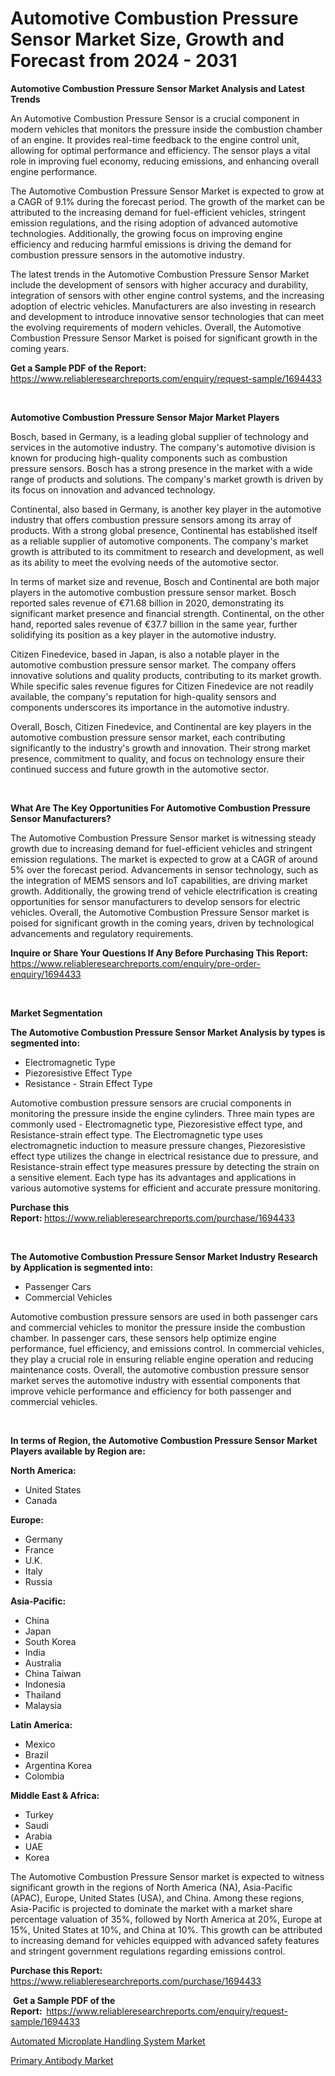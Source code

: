 <p><h1>Automotive Combustion Pressure Sensor Market Size, Growth and Forecast from 2024 - 2031</h1></p><p><strong>Automotive Combustion Pressure Sensor Market Analysis and Latest Trends</strong></p>
<p><p>An Automotive Combustion Pressure Sensor is a crucial component in modern vehicles that monitors the pressure inside the combustion chamber of an engine. It provides real-time feedback to the engine control unit, allowing for optimal performance and efficiency. The sensor plays a vital role in improving fuel economy, reducing emissions, and enhancing overall engine performance.</p><p>The Automotive Combustion Pressure Sensor Market is expected to grow at a CAGR of 9.1% during the forecast period. The growth of the market can be attributed to the increasing demand for fuel-efficient vehicles, stringent emission regulations, and the rising adoption of advanced automotive technologies. Additionally, the growing focus on improving engine efficiency and reducing harmful emissions is driving the demand for combustion pressure sensors in the automotive industry.</p><p>The latest trends in the Automotive Combustion Pressure Sensor Market include the development of sensors with higher accuracy and durability, integration of sensors with other engine control systems, and the increasing adoption of electric vehicles. Manufacturers are also investing in research and development to introduce innovative sensor technologies that can meet the evolving requirements of modern vehicles. Overall, the Automotive Combustion Pressure Sensor Market is poised for significant growth in the coming years.</p></p>
<p><strong>Get a Sample PDF of the Report:&nbsp;</strong> <a href="https://www.reliableresearchreports.com/enquiry/request-sample/1694433">https://www.reliableresearchreports.com/enquiry/request-sample/1694433</a></p>
<p>&nbsp;</p>
<p><strong>Automotive Combustion Pressure Sensor Major Market Players</strong></p>
<p><p>Bosch, based in Germany, is a leading global supplier of technology and services in the automotive industry. The company's automotive division is known for producing high-quality components such as combustion pressure sensors. Bosch has a strong presence in the market with a wide range of products and solutions. The company's market growth is driven by its focus on innovation and advanced technology.</p><p>Continental, also based in Germany, is another key player in the automotive industry that offers combustion pressure sensors among its array of products. With a strong global presence, Continental has established itself as a reliable supplier of automotive components. The company's market growth is attributed to its commitment to research and development, as well as its ability to meet the evolving needs of the automotive sector.</p><p>In terms of market size and revenue, Bosch and Continental are both major players in the automotive combustion pressure sensor market. Bosch reported sales revenue of €71.68 billion in 2020, demonstrating its significant market presence and financial strength. Continental, on the other hand, reported sales revenue of €37.7 billion in the same year, further solidifying its position as a key player in the automotive industry.</p><p>Citizen Finedevice, based in Japan, is also a notable player in the automotive combustion pressure sensor market. The company offers innovative solutions and quality products, contributing to its market growth. While specific sales revenue figures for Citizen Finedevice are not readily available, the company's reputation for high-quality sensors and components underscores its importance in the automotive industry.</p><p>Overall, Bosch, Citizen Finedevice, and Continental are key players in the automotive combustion pressure sensor market, each contributing significantly to the industry's growth and innovation. Their strong market presence, commitment to quality, and focus on technology ensure their continued success and future growth in the automotive sector.</p></p>
<p>&nbsp;</p>
<p><strong>What Are The Key Opportunities For Automotive Combustion Pressure Sensor Manufacturers?</strong></p>
<p><p>The Automotive Combustion Pressure Sensor market is witnessing steady growth due to increasing demand for fuel-efficient vehicles and stringent emission regulations. The market is expected to grow at a CAGR of around 5% over the forecast period. Advancements in sensor technology, such as the integration of MEMS sensors and IoT capabilities, are driving market growth. Additionally, the growing trend of vehicle electrification is creating opportunities for sensor manufacturers to develop sensors for electric vehicles. Overall, the Automotive Combustion Pressure Sensor market is poised for significant growth in the coming years, driven by technological advancements and regulatory requirements.</p></p>
<p><strong>Inquire or Share Your Questions If Any Before Purchasing This Report:</strong> <a href="https://www.reliableresearchreports.com/enquiry/pre-order-enquiry/1694433">https://www.reliableresearchreports.com/enquiry/pre-order-enquiry/1694433</a></p>
<p>&nbsp;</p>
<p><strong>Market Segmentation</strong></p>
<p><strong>The Automotive Combustion Pressure Sensor Market Analysis by types is segmented into:</strong></p>
<p><ul><li>Electromagnetic Type</li><li>Piezoresistive Effect Type</li><li>Resistance - Strain Effect Type</li></ul></p>
<p><p>Automotive combustion pressure sensors are crucial components in monitoring the pressure inside the engine cylinders. Three main types are commonly used - Electromagnetic type, Piezoresistive effect type, and Resistance-strain effect type. The Electromagnetic type uses electromagnetic induction to measure pressure changes, Piezoresistive effect type utilizes the change in electrical resistance due to pressure, and Resistance-strain effect type measures pressure by detecting the strain on a sensitive element. Each type has its advantages and applications in various automotive systems for efficient and accurate pressure monitoring.</p></p>
<p><strong>Purchase this Report:&nbsp;</strong><a href="https://www.reliableresearchreports.com/purchase/1694433">https://www.reliableresearchreports.com/purchase/1694433</a></p>
<p>&nbsp;</p>
<p><strong>The Automotive Combustion Pressure Sensor Market Industry Research by Application is segmented into:</strong></p>
<p><ul><li>Passenger Cars</li><li>Commercial Vehicles</li></ul></p>
<p><p>Automotive combustion pressure sensors are used in both passenger cars and commercial vehicles to monitor the pressure inside the combustion chamber. In passenger cars, these sensors help optimize engine performance, fuel efficiency, and emissions control. In commercial vehicles, they play a crucial role in ensuring reliable engine operation and reducing maintenance costs. Overall, the automotive combustion pressure sensor market serves the automotive industry with essential components that improve vehicle performance and efficiency for both passenger and commercial vehicles.</p></p>
<p>&nbsp;</p>
<p><strong>In terms of Region, the Automotive Combustion Pressure Sensor Market Players available by Region are:</strong></p>
<p>
    <p> <strong> North America: </strong>
        <ul>
            <li>United States</li>
            <li>Canada</li>
        </ul>
        </p> 
    <p> <strong> Europe: </strong>
        <ul>
            <li>Germany</li>
            <li>France</li>
            <li>U.K.</li>
            <li>Italy</li>
            <li>Russia</li>
        </ul>
        </p> 
    <p> <strong> Asia-Pacific: </strong>
        <ul>
            <li>China</li>
            <li>Japan</li>
            <li>South Korea</li>
            <li>India</li>
            <li>Australia</li>
            <li>China Taiwan</li>
            <li>Indonesia</li>
            <li>Thailand</li>
            <li>Malaysia</li>
        </ul>
        </p> 
    <p> <strong> Latin America: </strong>
        <ul>
            <li>Mexico</li>
            <li>Brazil</li>
            <li>Argentina Korea</li>
            <li>Colombia</li>
        </ul>
        </p> 
    <p> <strong> Middle East & Africa: </strong>
        <ul>
            <li>Turkey</li>
            <li>Saudi</li>
            <li>Arabia</li>
            <li>UAE</li>
            <li>Korea</li>
        </ul>
    </p>
    </p>
<p><p>The Automotive Combustion Pressure Sensor market is expected to witness significant growth in the regions of North America (NA), Asia-Pacific (APAC), Europe, United States (USA), and China. Among these regions, Asia-Pacific is projected to dominate the market with a market share percentage valuation of 35%, followed by North America at 20%, Europe at 15%, United States at 10%, and China at 10%. This growth can be attributed to increasing demand for vehicles equipped with advanced safety features and stringent government regulations regarding emissions control.</p></p>
<p><strong>Purchase this Report: </strong><a href="https://www.reliableresearchreports.com/purchase/1694433">https://www.reliableresearchreports.com/purchase/1694433</a></p>
<p>&nbsp;<strong>Get a Sample PDF of the Report:&nbsp;&nbsp;</strong><a href="https://www.reliableresearchreports.com/enquiry/request-sample/1694433">https://www.reliableresearchreports.com/enquiry/request-sample/1694433</a></p>
<p><strong></strong></p>
<p><p><a href="https://github.com/yemakinde/Market-Research-Report-List-1/blob/main/automated-microplate-handling-system-market.md">Automated Microplate Handling System Market</a></p><p><a href="https://github.com/jsmusil/Market-Research-Report-List-2/blob/main/primary-antibody-market.md">Primary Antibody Market</a></p></p>